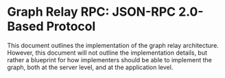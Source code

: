 # Graph Relay RPC: JSON-RPC 2.0-Based Protocol

This document outlines the implementation of the graph relay architecture. However, this document will not outline the implementation details, but rather a blueprint for how implementers should be able to implement the graph, both at the server level, and at the application level.
